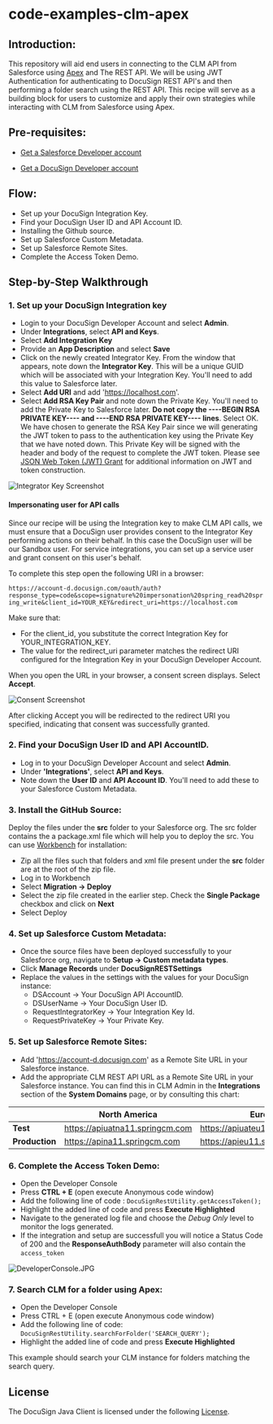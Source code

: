 # code-examples-clm-apex

## Introduction:
This repository will aid end users in connecting to the CLM API from Salesforce using [Apex](https://developer.salesforce.com/docs/atlas.en-us.apexcode.meta/apexcode/apex_intro_what_is_apex.htm) and The REST API.
We will be using JWT Authentication for authenticating to DocuSign REST API's and then performing a folder search using the REST API. This recipe will serve as a building block for users to customize and apply their own strategies while interacting with CLM from Salesforce using Apex.

## Pre-requisites:
- [Get a Salesforce Developer account](https://developer.salesforce.com/signup)

- [Get a DocuSign Developer account](https://go.docusign.com/o/sandbox)

##  Flow:
- Set up your DocuSign Integration Key.
- Find your DocuSign User ID and API Account ID.
- Installing the Github source.
- Set up Salesforce Custom Metadata.
- Set up Salesforce Remote Sites.
- Complete the Access Token Demo.

## Step-by-Step Walkthrough
  
  ### 1. Set up your DocuSign Integration key 
  - Login to your DocuSign Developer Account and select **Admin**. 
  - Under **Integrations**, select **API and Keys**. 
  - Select **Add Integration Key**
  - Provide an **App Description** and select **Save**
  - Click on the newly created Integrator Key. From the window that appears, note down the **Integrator Key**. This will be a unique GUID which will be associated with your Integration Key. You'll need to add this value to Salesforce later.
  - Select **Add URI** and add 'https://localhost.com'.
  - Select **Add RSA Key Pair** and note down the Private Key. 
  You'll need to add the Private Key to Salesforce later. **Do not copy the ----BEGIN RSA PRIVATE KEY---- and ----END RSA PRIVATE KEY---- lines**. 
  Select OK. 
  We have chosen to generate the RSA Key Pair since we will generating the JWT token to pass to the authentication key using the Private Key that we have noted down. This Private Key will be signed with the header and body of the request to complete the JWT token. Please see [JSON Web Token (JWT) Grant](https://developers.docusign.com/esign-rest-api/guides/authentication/oauth2-jsonwebtoken) for additional information on JWT and token construction.
  
  
 ![Integrator Key Screenshot](/images/IntegratorKey.JPG) 
 
 #### Impersonating user for API calls
 Since our recipe will be using the Integration key to make CLM API calls, we must ensure that a DocuSign user provides consent to the Integrator Key performing actions on their behalf. In this case the DocuSign user will be our Sandbox user. For service integrations, you can set up a service user and grant consent on this user's behalf.
 
 To complete this step open the following URI in a browser:
 
 `https://account-d.docusign.com/oauth/auth?
  response_type=code&scope=signature%20impersonation%20spring_read%20spring_write&client_id=YOUR_KEY&redirect_uri=https://localhost.com`
 
 Make sure that:
 - For the client_id, you substitute the correct Integration Key for YOUR_INTEGRATION_KEY.
 - The value for the redirect_uri parameter matches the redirect URI configured for the Integration Key in your DocuSign Developer Account.
  
 When you open the URL in your browser, a consent screen displays. Select **Accept**.
 
 ![Consent Screenshot](/images/Consent.JPG) 
 
 After clicking Accept you will be redirected to the redirect URI you specified, indicating that consent was successfully granted.
 
  ### 2. Find your DocuSign User ID and API AccountID.
  - Log in to your DocuSign Developer Account and select **Admin**. 
  - Under **'Integrations'**, select **API and Keys**. 
  - Note down the **User ID** and **API Account ID**. You'll need to add these to your Salesforce Custom Metadata.  

### 3. Install the GitHub Source:
Deploy the files under the **src** folder to your Salesforce org. The src folder contains the a package.xml file which will help you to deploy the src.
You can use [Workbench](https://workbench.developerforce.com/login.php) for installation:
- Zip all the files such that folders and xml file present under the **src** folder are at the root of the zip file.
- Log in to Workbench
- Select **Migration -> Deploy**
- Select the zip file created in the earlier step. Check the **Single Package** checkbox and click on **Next**
- Select Deploy



### 4. Set up Salesforce Custom Metadata:
- Once the source files have been deployed successfully to your Salesforce org, navigate to **Setup -> Custom metadata types**.
- Click **Manage Records** under **DocuSignRESTSettings**
- Replace the values in the settings with the values for your DocuSign instance:
   - DSAccount  -> Your DocuSign API AccountID.
   - DSUserName -> Your DocuSign User ID.
   - RequestIntegratorKey -> Your Integration Key Id.
   - RequestPrivateKey -> Your Private Key.
   
### 5. Set up Salesforce Remote Sites: 
- Add 'https://account-d.docusign.com' as a Remote Site URL in your Salesforce instance. 
- Add the appropriate CLM REST API URL as a Remote Site URL in your Salesforce instance. You can find this in CLM Admin in the **Integrations** section of the **System Domains** page, or by consulting this chart: 

|                | **North America**               | **Europe**                      |
|----------------|---------------------------------|---------------------------------|
| **Test**       | https://apiuatna11.springcm.com | https://apiuateu11.springcm.com |
| **Production** | https://apina11.springcm.com    | https://apieu11.springcm.com    |


### 6. Complete the Access Token Demo: 
- Open the Developer Console
- Press **CTRL + E** (open execute Anonymous code window)
- Add the following line of code :
  `DocuSignRestUtility.getAccessToken();`
- Highlight the added line of code and press **Execute Highlighted**  
- Navigate to the generated log file and choose the *Debug Only* level to monitor the logs generated.
- If the integration and setup are successfull you will notice a Status Code of 200 and the **ResponseAuthBody** parameter will also contain the `access_token`

![DeveloperConsole.JPG](/images/DeveloperConsole.JPG) 

### 7. Search CLM for a folder using Apex:
- Open the Developer Console
- Press CTRL + E (open execute Anonymous code window)
- Add the following line of code:
  `DocuSignRestUtility.searchForFolder('SEARCH_QUERY');`
- Highlight the added line of code and press **Execute Highlighted**    

This example should search your CLM instance for folders matching the search query.

## License

The DocuSign Java Client is licensed under the following [License](LICENSE).
